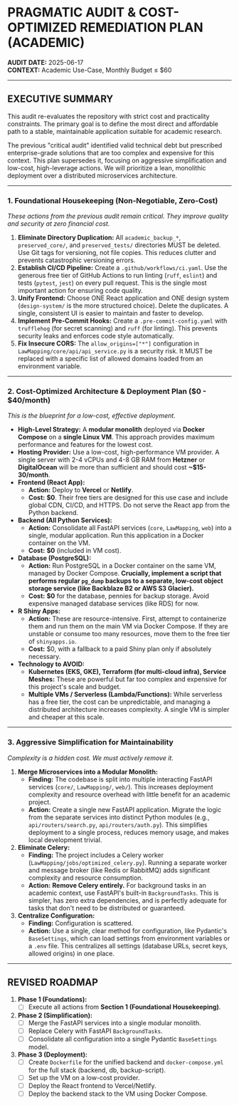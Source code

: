 # PRAGMATIC AUDIT & COST-OPTIMIZED REMEDIATION PLAN (ACADEMIC)

**AUDIT DATE:** 2025-06-17  
**CONTEXT:** Academic Use-Case, Monthly Budget ≤ $60

---

## EXECUTIVE SUMMARY

This audit re-evaluates the repository with strict cost and practicality constraints. The primary goal is to define the most direct and affordable path to a stable, maintainable application suitable for academic research.

The previous "critical audit" identified valid technical debt but prescribed enterprise-grade solutions that are too complex and expensive for this context. This plan supersedes it, focusing on aggressive simplification and low-cost, high-leverage actions. We will prioritize a lean, monolithic deployment over a distributed microservices architecture.

---

### 1. Foundational Housekeeping (Non-Negotiable, Zero-Cost)

*These actions from the previous audit remain critical. They improve quality and security at zero financial cost.*

1.  **Eliminate Directory Duplication:** All `academic_backup_*`, `preserved_core/`, and `preserved_tests/` directories MUST be deleted. Use Git tags for versioning, not file copies. This reduces clutter and prevents catastrophic versioning errors.
2.  **Establish CI/CD Pipeline:** Create a `.github/workflows/ci.yaml`. Use the generous free tier of GitHub Actions to run linting (`ruff`, `eslint`) and tests (`pytest`, `jest`) on every pull request. This is the single most important action for ensuring code quality.
3.  **Unify Frontend:** Choose ONE React application and ONE design system (`design-system/` is the more structured choice). Delete the duplicates. A single, consistent UI is easier to maintain and faster to develop.
4.  **Implement Pre-Commit Hooks:** Create a `.pre-commit-config.yaml` with `trufflehog` (for secret scanning) and `ruff` (for linting). This prevents security leaks and enforces code style automatically.
5.  **Fix Insecure CORS:** The `allow_origins=["*"]` configuration in `LawMapping/core/api/api_service.py` is a security risk. It MUST be replaced with a specific list of allowed domains loaded from an environment variable.

---

### 2. Cost-Optimized Architecture & Deployment Plan ($0 - $40/month)

*This is the blueprint for a low-cost, effective deployment.*

- **High-Level Strategy:** A **modular monolith** deployed via **Docker Compose** on a **single Linux VM**. This approach provides maximum performance and features for the lowest cost.
- **Hosting Provider:** Use a low-cost, high-performance VM provider. A single server with 2-4 vCPUs and 4-8 GB RAM from **Hetzner** or **DigitalOcean** will be more than sufficient and should cost **~$15-30/month**.
- **Frontend (React App):**
    - **Action:** Deploy to **Vercel** or **Netlify**.
    - **Cost:** **$0**. Their free tiers are designed for this use case and include global CDN, CI/CD, and HTTPS. Do not serve the React app from the Python backend.
- **Backend (All Python Services):**
    - **Action:** Consolidate all FastAPI services (`core`, `LawMapping`, `web`) into a single, modular application. Run this application in a Docker container on the VM.
    - **Cost:** **$0** (included in VM cost).
- **Database (PostgreSQL):**
    - **Action:** Run PostgreSQL in a Docker container on the same VM, managed by Docker Compose. **Crucially, implement a script that performs regular `pg_dump` backups to a separate, low-cost object storage service (like Backblaze B2 or AWS S3 Glacier).**
    - **Cost:** **$0** for the database, pennies for backup storage. Avoid expensive managed database services (like RDS) for now.
- **R Shiny Apps:**
    - **Action:** These are resource-intensive. First, attempt to containerize them and run them on the main VM via Docker Compose. If they are unstable or consume too many resources, move them to the free tier of `shinyapps.io`.
    - **Cost:** $0, with a fallback to a paid Shiny plan only if absolutely necessary.
- **Technology to AVOID:**
    - **Kubernetes (EKS, GKE), Terraform (for multi-cloud infra), Service Meshes:** These are powerful but far too complex and expensive for this project's scale and budget.
    - **Multiple VMs / Serverless (Lambda/Functions):** While serverless has a free tier, the cost can be unpredictable, and managing a distributed architecture increases complexity. A single VM is simpler and cheaper at this scale.

---

### 3. Aggressive Simplification for Maintainability

*Complexity is a hidden cost. We must actively remove it.*

1.  **Merge Microservices into a Modular Monolith:**
    - **Finding:** The codebase is split into multiple interacting FastAPI services (`core/`, `LawMapping/`, `web/`). This increases deployment complexity and resource overhead with little benefit for an academic project.
    - **Action:** Create a single new FastAPI application. Migrate the logic from the separate services into distinct Python modules (e.g., `api/routers/search.py`, `api/routers/auth.py`). This simplifies deployment to a single process, reduces memory usage, and makes local development trivial.
2.  **Eliminate Celery:**
    - **Finding:** The project includes a Celery worker (`LawMapping/jobs/optimized_celery.py`). Running a separate worker and message broker (like Redis or RabbitMQ) adds significant complexity and resource consumption.
    - **Action:** **Remove Celery entirely.** For background tasks in an academic context, use FastAPI's built-in `BackgroundTasks`. This is simpler, has zero extra dependencies, and is perfectly adequate for tasks that don't need to be distributed or guaranteed.
3.  **Centralize Configuration:**
    - **Finding:** Configuration is scattered.
    - **Action:** Use a single, clear method for configuration, like Pydantic's `BaseSettings`, which can load settings from environment variables or a `.env` file. This centralizes all settings (database URLs, secret keys, allowed origins) in one place.

---

## REVISED ROADMAP

1.  **Phase 1 (Foundations):**
    - [ ] Execute all actions from **Section 1 (Foundational Housekeeping)**.
2.  **Phase 2 (Simplification):**
    - [ ] Merge the FastAPI services into a single modular monolith.
    - [ ] Replace Celery with FastAPI `BackgroundTasks`.
    - [ ] Consolidate all configuration into a single Pydantic `BaseSettings` model.
3.  **Phase 3 (Deployment):**
    - [ ] Create `Dockerfile` for the unified backend and `docker-compose.yml` for the full stack (backend, db, backup-script).
    - [ ] Set up the VM on a low-cost provider.
    - [ ] Deploy the React frontend to Vercel/Netlify.
    - [ ] Deploy the backend stack to the VM using Docker Compose. 